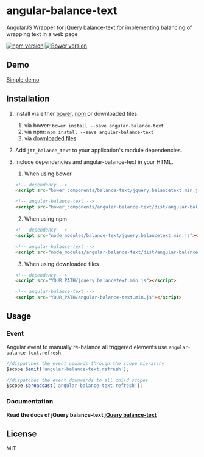 # angular-balance-text
AngularJS Wrapper for [jQuery balance-text](https://github.com/adobe-webplatform/balance-text) for implementing balancing of wrapping text in a web page

[![npm version](https://badge.fury.io/js/angular-balance-text.svg)](https://badge.fury.io/js/angular-balance-text)
[![Bower version](https://badge.fury.io/bo/angular-balance-text.svg)](https://badge.fury.io/bo/angular-balance-text)

## Demo
[Simple demo](https://rawgit.com/JohnnyTheTank/angular-balance-text/master/demo/index.html)

## Installation

1. Install via either [bower](http://bower.io/), [npm](https://www.npmjs.com/) or downloaded files:
    1. via bower: `bower install --save angular-balance-text`
    2. via npm: `npm install --save angular-balance-text`
    3. via [downloaded files](https://github.com/JohnnyTheTank/angular-balance-text/zipball/master)
2. Add `jtt_balance_text` to your application's module dependencies.
3. Include dependencies and angular-balance-text in your HTML.
    1. When using bower
    ```html
    <!-- dependency -->
    <script src="bower_components/balance-text/jquery.balancetext.min.js"></script>

    <!-- angular-balance-text -->
    <script src="bower_components/angular-balance-text/dist/angular-balance-text.min.js"></script>
    ```
    2. When using npm
    ```html
    <!-- dependency -->
    <script src="node_modules/balance-text/jquery.balancetext.min.js"></script>

    <!-- angular-balance-text -->
    <script src="node_modules/angular-balance-text/dist/angular-balance-text.min.js"></script>
    ```

    3. When using downloaded files
    ```html
    <!-- dependency -->
    <script src="YOUR_PATH/jquery.balancetext.min.js"></script>

    <!-- angular-balance-text -->
    <script src="YOUR_PATH/angular-balance-text.min.js"></script>
    ```

## Usage

### Event
Angular event to manually re-balance all triggered elements use `angular-balance-text.refresh`

```javascript
//dispatches the event upwards through the scope hierarchy
$scope.$emit('angular-balance-text.refresh');

//dispatches the event downwards to all child scopes
$scope.$broadcast('angular-balance-text.refresh');
```

### Documentation

**Read the docs of jQuery balance-text [jQuery balance-text](https://github.com/adobe-webplatform/balance-text)**

## License
MIT

